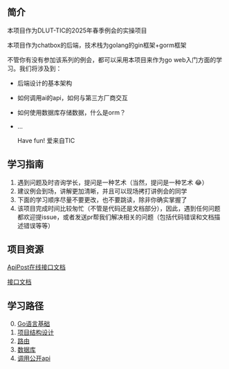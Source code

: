 ##  简介

本项目作为DLUT-TIC的2025年春季例会的实操项目

本项目作为chatbox的后端，技术栈为golang的gin框架+gorm框架

不管你有没有参加该系列的例会，都可以采用本项目来作为go web入门方面的学习。我们将涉及到：

- 后端设计的基本架构
- 如何调用ai的api，如何与第三方厂商交互
- 如何使用数据库存储数据，什么是orm？
- ...
  
  Have fun! 爱来自TIC
## 学习指南

1. 遇到问题及时咨询学长，提问是一种艺术（当然，提问是一种艺术 😂）
2. 建议例会到场，讲解更加清晰，并且可以现场拷打讲例会的同学
3. 下面的学习顺序尽量不要更改，也不要跳读，除非你确实掌握了
4. 该项目完成时间比较匆忙（不管是代码还是文档部分），因此，遇到任何问题都欢迎提issue，或者发送pr帮我们解决相关的问题（包括代码错误和文档描述错误等等）
## 项目资源

[ApiPost在线接口文档](https://doc.apipost.net/docs/42989c3f8403000?locale=zh-cn)

[接口文档](./api-doc.md)
## 学习路径

0. [Go语言基础](./go语言基础.md) 
1. [项目结构设计](./项目结构设计.md)
2. [路由](路由.md)
3. [数据库](./数据库.md)
4. [调用公开api](调用公开api.md)